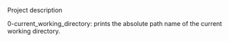 Project description

0-current_working_directory: prints the absolute path name of the current working directory.
